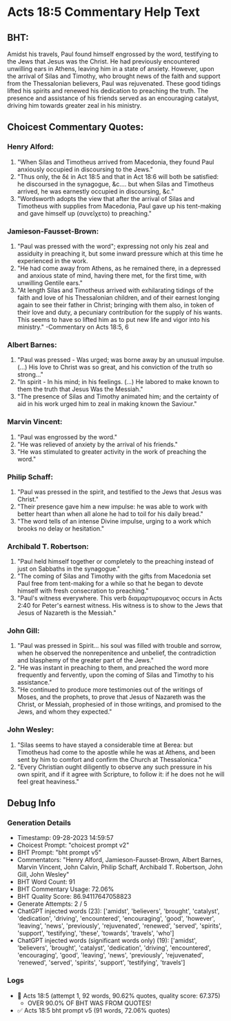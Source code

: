 # Acts 18:5 Commentary Help Text

## BHT:
Amidst his travels, Paul found himself engrossed by the word, testifying to the Jews that Jesus was the Christ. He had previously encountered unwilling ears in Athens, leaving him in a state of anxiety. However, upon the arrival of Silas and Timothy, who brought news of the faith and support from the Thessalonian believers, Paul was rejuvenated. These good tidings lifted his spirits and renewed his dedication to preaching the truth. The presence and assistance of his friends served as an encouraging catalyst, driving him towards greater zeal in his ministry.

## Choicest Commentary Quotes:
### Henry Alford:
1. "When Silas and Timotheus arrived from Macedonia, they found Paul anxiously occupied in discoursing to the Jews." 
2. "Thus only, the δέ in Act 18:5 and that in Act 18:6 will both be satisfied: he discoursed in the synagogue, &c.… but when Silas and Timotheus arrived, he was earnestly occupied in discoursing, &c."
3. "Wordsworth adopts the view that after the arrival of Silas and Timotheus with supplies from Macedonia, Paul gave up his tent-making and gave himself up (συνεῖχετο) to preaching."

### Jamieson-Fausset-Brown:
1. "Paul was pressed with the word"; expressing not only his zeal and assiduity in preaching it, but some inward pressure which at this time he experienced in the work.
2. "He had come away from Athens, as he remained there, in a depressed and anxious state of mind, having there met, for the first time, with unwilling Gentile ears."
3. "At length Silas and Timotheus arrived with exhilarating tidings of the faith and love of his Thessalonian children, and of their earnest longing again to see their father in Christ; bringing with them also, in token of their love and duty, a pecuniary contribution for the supply of his wants. This seems to have so lifted him as to put new life and vigor into his ministry."
-Commentary on Acts 18:5, 6

### Albert Barnes:
1. "Paul was pressed - Was urged; was borne away by an unusual impulse. (...) His love to Christ was so great, and his conviction of the truth so strong..."
2. "In spirit - In his mind; in his feelings. (...) He labored to make known to them the truth that Jesus Was the Messiah."
3. "The presence of Silas and Timothy animated him; and the certainty of aid in his work urged him to zeal in making known the Saviour."

### Marvin Vincent:
1. "Paul was engrossed by the word."
2. "He was relieved of anxiety by the arrival of his friends."
3. "He was stimulated to greater activity in the work of preaching the word."

### Philip Schaff:
1. "Paul was pressed in the spirit, and testified to the Jews that Jesus was Christ." 
2. "Their presence gave him a new impulse: he was able to work with better heart than when all alone he had to toil for his daily bread." 
3. "The word tells of an intense Divine impulse, urging to a work which brooks no delay or hesitation."

### Archibald T. Robertson:
1. "Paul held himself together or completely to the preaching instead of just on Sabbaths in the synagogue."
2. "The coming of Silas and Timothy with the gifts from Macedonia set Paul free from tent-making for a while so that he began to devote himself with fresh consecration to preaching."
3. "Paul's witness everywhere. This verb διαμαρτυρομενος occurs in Acts 2:40 for Peter's earnest witness. His witness is to show to the Jews that Jesus of Nazareth is the Messiah."

### John Gill:
1. "Paul was pressed in Spirit... his soul was filled with trouble and sorrow, when he observed the nonrepenitence and unbelief, the contradiction and blasphemy of the greater part of the Jews."
2. "He was instant in preaching to them, and preached the word more frequently and fervently, upon the coming of Silas and Timothy to his assistance."
3. "He continued to produce more testimonies out of the writings of Moses, and the prophets, to prove that Jesus of Nazareth was the Christ, or Messiah, prophesied of in those writings, and promised to the Jews, and whom they expected."

### John Wesley:
1. "Silas seems to have stayed a considerable time at Berea: but Timotheus had come to the apostle while he was at Athens, and been sent by him to comfort and confirm the Church at Thessalonica."
2. "Every Christian ought diligently to observe any such pressure in his own spirit, and if it agree with Scripture, to follow it: if he does not he will feel great heaviness."


## Debug Info
### Generation Details
- Timestamp: 09-28-2023 14:59:57
- Choicest Prompt: "choicest prompt v2"
- BHT Prompt: "bht prompt v5"
- Commentators: "Henry Alford, Jamieson-Fausset-Brown, Albert Barnes, Marvin Vincent, John Calvin, Philip Schaff, Archibald T. Robertson, John Gill, John Wesley"
- BHT Word Count: 91
- BHT Commentary Usage: 72.06%
- BHT Quality Score: 86.94117647058823
- Generate Attempts: 2 / 5
- ChatGPT injected words (23):
	['amidst', 'believers', 'brought', 'catalyst', 'dedication', 'driving', 'encountered', 'encouraging', 'good', 'however', 'leaving', 'news', 'previously', 'rejuvenated', 'renewed', 'served', 'spirits', 'support', 'testifying', 'these', 'towards', 'travels', 'who']
- ChatGPT injected words (significant words only) (19):
	['amidst', 'believers', 'brought', 'catalyst', 'dedication', 'driving', 'encountered', 'encouraging', 'good', 'leaving', 'news', 'previously', 'rejuvenated', 'renewed', 'served', 'spirits', 'support', 'testifying', 'travels']

### Logs
- 🔄 Acts 18:5 (attempt 1, 92 words, 90.62% quotes, quality score: 67.375) 
	- OVER 90.0% OF BHT WAS FROM QUOTES!
- ✅ Acts 18:5 bht prompt v5 (91 words, 72.06% quotes)